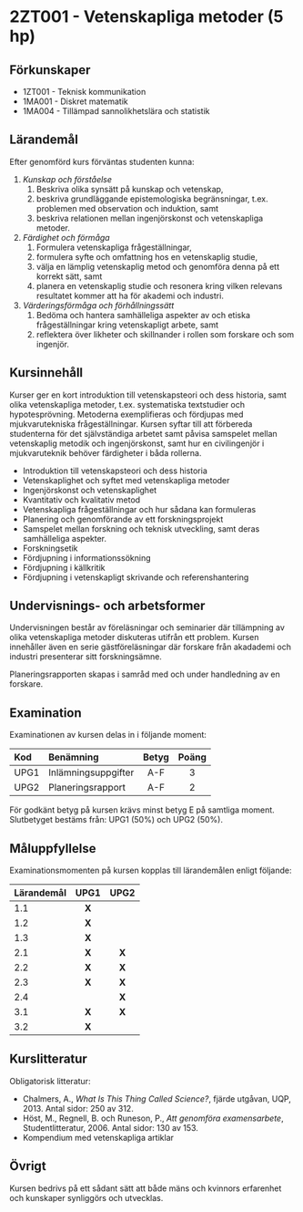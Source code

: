 # 2ZT001 - Vetenskapliga metoder (5 hp)

## Förkunskaper

- 1ZT001 - Teknisk kommunikation
- 1MA001 - Diskret matematik
- 1MA004 - Tillämpad sannolikhetslära och statistik

## Lärandemål

Efter genomförd kurs förväntas studenten kunna:

1. *Kunskap och förståelse*
    1. Beskriva olika synsätt på kunskap och vetenskap,
    2. beskriva grundläggande epistemologiska begränsningar, t.ex. problemen med observation och induktion, samt
    3. beskriva relationen mellan ingenjörskonst och vetenskapliga metoder.
2. *Färdighet och förmåga*
    1. Formulera vetenskapliga frågeställningar,
    2. formulera syfte och omfattning hos en vetenskaplig studie,
    3. välja en lämplig vetenskaplig metod och genomföra denna på ett korrekt sätt, samt
    4. planera en vetenskaplig studie och resonera kring vilken relevans resultatet kommer att ha för akademi och industri.
3. *Värderingsförmåga och förhållningssätt*
    1. Bedöma och hantera samhälleliga aspekter av och etiska frågeställningar kring vetenskapligt arbete, samt
    2. reflektera över likheter och skillnander i rollen som forskare och som ingenjör.

## Kursinnehåll

Kurser ger en kort introduktion till vetenskapsteori och dess historia, samt olika vetenskapliga metoder, t.ex. systematiska textstudier och hypotesprövning. Metoderna exemplifieras och fördjupas med mjukvarutekniska frågeställningar. Kursen syftar till att förbereda studenterna för det självständiga arbetet samt påvisa samspelet mellan vetenskaplig metodik och ingenjörskonst, samt hur en civilingenjör i mjukvaruteknik behöver färdigheter i båda rollerna.

- Introduktion till vetenskapsteori och dess historia
- Vetenskaplighet och syftet med vetenskapliga metoder
- Ingenjörskonst och vetenskaplighet
- Kvantitativ och kvalitativ metod
- Vetenskapliga frågeställningar och hur sådana kan formuleras
- Planering och genomförande av ett forskningsprojekt
- Samspelet mellan forskning och teknisk utveckling, samt deras samhälleliga aspekter.
- Forskningsetik
- Fördjupning i informationssökning
- Fördjupning i källkritik
- Fördjupning i vetenskapligt skrivande och referenshantering

## Undervisnings- och arbetsformer

Undervisningen består av föreläsningar och seminarier där tillämpning av olika vetenskapliga metoder diskuteras utifrån ett problem. Kursen innehåller även en serie gästföreläsningar där forskare från akadademi och industri presenterar sitt forskningsämne.

Planeringsrapporten skapas i samråd med och under handledning av en forskare.

## Examination

Examinationen av kursen delas in i följande moment:

| Kod  | Benämning                                   | Betyg | Poäng |  
| :--- | :------------------------------------------ | :---: | :---: |  
| UPG1 | Inlämningsuppgifter                          | A-F   | 3     |  
| UPG2 | Planeringsrapport                           | A-F   | 2     |  

För godkänt betyg på kursen krävs minst betyg E på samtliga moment. Slutbetyget bestäms från: UPG1 (50%) och UPG2 (50%).

## Måluppfyllelse

Examinationsmomenten på kursen kopplas till lärandemålen enligt följande:

| Lärandemål | UPG1  | UPG2  |
| :--------- | :---: | :---: |
| 1.1        | **X** |       |
| 1.2        | **X** |       |
| 1.3        | **X** |       |
| 2.1        | **X** | **X** |
| 2.2        | **X** | **X** |
| 2.3        | **X** | **X** |
| 2.4        |       | **X** |
| 3.1        | **X** | **X** |
| 3.2        | **X** |       |

## Kurslitteratur

Obligatorisk litteratur:

- Chalmers, A.,  *What Is This Thing Called Science?*, fjärde utgåvan, UQP, 2013. Antal sidor: 250 av 312.
- Höst, M., Regnell, B. och Runeson, P., *Att genomföra examensarbete*, Studentlitteratur, 2006. Antal sidor: 130 av 153.
- Kompendium med vetenskapliga artiklar

## Övrigt

Kursen bedrivs på ett sådant sätt att både mäns och kvinnors erfarenhet och kunskaper synliggörs och utvecklas.
